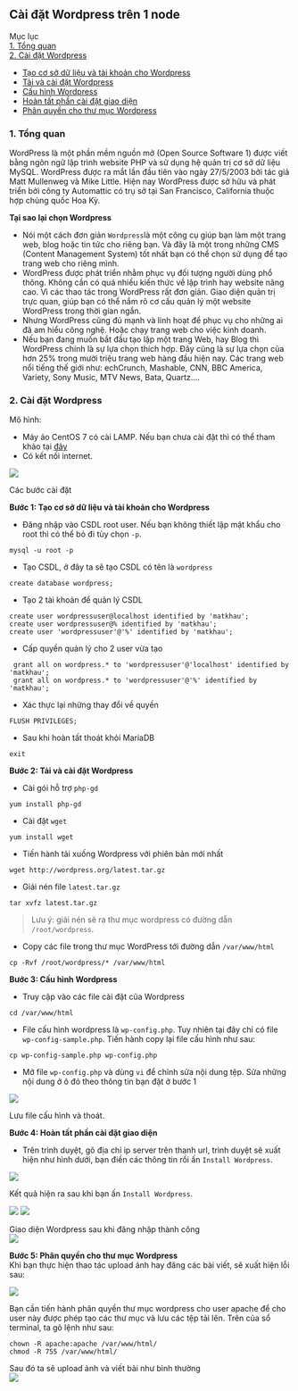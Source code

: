 ## Cài đặt Wordpress trên 1 node  
Mục lục  
[1. Tổng quan](#1)  
[2. Cài đặt Wordpress](#2)  
 - [Tạo cơ sở dữ liệu và tài khoản cho Wordpress](#3)
 - [Tải và cài đặt Wordpress](#4)
 - [Cấu hình Wordpress](#5)
 - [Hoàn tất phần cài đặt giao diện](#6)
 - [Phân quyền cho thư mục Wordpress](#7)

<a name="1"></a>

### 1. Tổng quan  
WordPress là một phần mềm nguồn mở (Open Source Software 1) được viết bằng ngôn ngữ lập trình website PHP và sử dụng hệ quản trị cơ sở dữ liệu MySQL. WordPress được ra mắt lần đầu tiên vào ngày 27/5/2003 bởi tác giả Matt Mullenweg và Mike Little. Hiện nay WordPress được sở hữu và phát triển bởi công ty Automattic có trụ sở tại San Francisco, California thuộc hợp chủng quốc Hoa Kỳ.  

**Tại sao lại chọn Wordpress**  
- Nói một cách đơn giản `Wordpress`là một công cụ giúp bạn làm một trang web, blog hoặc tin tức cho riêng bạn. Và đây là một trong những CMS (Content Management System) tốt nhất bạn có thể chọn sử dụng để tạo trang web cho riêng mình.  
- WordPress được phát triển nhằm phục vụ đối tượng người dùng phổ thông. Không cần có quá nhiều kiến thức về lập trình hay website nâng cao. Vì các thao tác trong WordPress rất đơn giản. Giao diện quản trị trực quan, giúp bạn có thể nắm rõ cơ cấu quản lý một website WordPress trong thời gian ngắn.  
- Nhưng WordPress cũng đủ mạnh và linh hoạt để phục vụ cho những ai đã am hiểu công nghệ. Hoặc chạy trang web cho việc kinh doanh.  
- Nếu bạn đang muốn bắt đầu tạo lập một trang Web, hay Blog thì WordPress chính là sự lựa chọn thích hợp.
Đây cũng là sự lựa chọn của hơn 25% trong mười triệu trang web hàng đầu hiện nay. Các trang web nổi tiếng thế giới như: echCrunch, Mashable, CNN, BBC America, Variety, Sony Music, MTV News, Bata, Quartz….  

<a name="2"></a>

### 2. Cài đặt Wordpress  

Mô hình:  
- Máy ảo CentOS 7 có cài LAMP. Nếu bạn chưa cài đặt thì có thể tham khảo tại [đây](https://github.com/ngahong/Thuc-tap-Nhan-Hoa/blob/master/Linux/Wordpress/Cai%20dat%20LAMP.md)
- Có kết nối internet.  
<img src="https://i.imgur.com/P540dTz.png">  

Các bước cài đặt 

<a name="3"></a>

**Bước 1: Tạo cơ sở dữ liệu và tài khoản cho Wordpress**

- Đăng nhập vào CSDL root user. Nếu bạn không thiết lập mật khẩu cho root thì có thể bỏ đi tùy chọn `-p`.   
```
mysql -u root -p  
```  
- Tạo CSDL, ở đây ta sẽ tạo CSDL có tên là `wordpress`  
```
create database wordpress;  
```
- Tạo 2 tài khoản để quản lý CSDL 
```
create user wordpressuser@localhost identified by 'matkhau';
create user wordpressuser@% identified by 'matkhau';
create user 'wordpressuser'@'%' identified by 'matkhau';
 ```  
 - Cấp quyền quản lý cho 2 user vừa tạo 

```
 grant all on wordpress.* to 'wordpressuser'@'localhost' identified by 'matkhau';
 grant all on wordpress.* to 'wordpressuser'@'%' identified by 'matkhau';
``` 
- Xác thực lại những thay đổi về quyền  
```
FLUSH PRIVILEGES;
```  
- Sau khi hoàn tất thoát khỏi MariaDB  
```
exit 
```  
<a name="4"></a>

**Bước 2: Tải và cài đặt Wordpress**  
- Cài gói hỗ trợ `php-gd`  
```
yum install php-gd
```
- Cài đặt `wget`  
```
yum install wget
```
- Tiến hành tải xuống Wordpress với phiên bản mới nhất  
```
wget http://wordpress.org/latest.tar.gz
```  
- Giải nén file `latest.tar.gz`  
```
tar xvfz latest.tar.gz  
```  
> Lưu ý: giải nén sẽ ra thư mục wordpress có đường dẫn `/root/wordpress`.
- Copy các file trong thư mục WordPress tới đường dẫn `/var/www/html`  
```
cp -Rvf /root/wordpress/* /var/www/html
```  
<a name="5"></a>

**Bước 3: Cấu hình Wordpress**  
- Truy cập vào các file cài đặt của Wordpress  
```
cd /var/www/html
```  
- File cấu hình wordpress là `wp-config.php`. Tuy nhiên tại đây chỉ có file `wp-config-sample.php`. Tiến hành copy lại file cấu hình như sau:  
```
cp wp-config-sample.php wp-config.php
```  
- Mở file `wp-config.php` và dùng `vi` để chỉnh sửa nội dung tệp. Sửa những nội dung ở ô đỏ theo thông tin bạn đặt ở bước 1  

<img src="https://i.imgur.com/SILRTG3.png">

Lưu file cấu hình và thoát.  
<a name="6"></a>

**Bước 4: Hoàn tất phần cài đặt giao diện**  
- Trên trình duyệt, gõ địa chỉ ip server trên thanh url, trình duyệt sẽ xuất hiện như hình dưới, bạn điền các thông tin rồi ấn `Install Wordpress`.

<img src="https://i.imgur.com/XOH0y1J.png">  

Kết quả hiện ra sau khi bạn ấn `Install Wordpress`.  

<img src="https://i.imgur.com/OdSD4im.png">  

<img src="https://i.imgur.com/9PitUnv.png">  

Giao diện Wordpress sau khi đăng nhập thành công  
<img src="https://i.imgur.com/kduoCRb.png">  
<a name="7"></a>

**Bước 5: Phân quyền cho thư mục Wordpress**   
Khi bạn thực hiện thao tác upload ảnh hay đăng các bài viết, sẽ xuất hiện lỗi sau:  

<img src="https://i.imgur.com/XK6qpxh.png">

Bạn cần tiến hành phân quyền thư mục wordpress cho user apache để cho user này được phép tạo các thư mục và lưu các tệp tải lên. Trên của sổ terminal, ta gõ lệnh như sau:
```
chown -R apache:apache /var/www/html/
chmod -R 755 /var/www/html/ 
```
Sau đó ta sẽ upload ảnh và viết bài như bình thường  
<img src="https://i.imgur.com/h0TE29f.png">  
